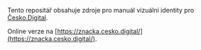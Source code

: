 Tento repositář obsahuje zdroje pro manuál vizuální identity pro [Česko.Digital](https://cesko.digital).

Online verze na [https://znacka.cesko.digital/](https://znacka.cesko.digital/).

